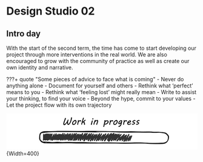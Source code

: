# **Design Studio 02**

## Intro day
With the start of the second term, the time has come to start developing our project through more interventions in the real world. We are also encouraged to grow with the community of practice as well as create our own identity and narrative.

???+ quote "Some pieces of advice to face what is coming"
    - Never do anything alone
    - Document for yourself and others
    - Rethink what ‘perfect’ means to you
    - Rethink what ‘feeling lost’ might really mean
    - Write to assist your thinking, to find your voice
    - Beyond the hype, commit to your values 
    - Let the project flow with its own trajectory

![WIP](../../images/WIP.png){Width=400}